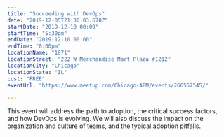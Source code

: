 ```yaml
---
title: "Succeeding with DevOps"
date: "2019-12-05T21:30:03.670Z"
startDate: "2019-12-10 00:00"
startTime: "5:30pm"
endDate: "2019-12-10 00:00"
endTime: "8:00pm"
locationName: "1871"
locationStreet: "222 W Merchandise Mart Plaza #1212"
locationCity: "Chicago"
locationState: "IL"
cost: "FREE"
eventUrl: "https://www.meetup.com/Chicago-APM/events/266567545/"

---
```


This event will address the path to adoption, the critical success factors, and how DevOps is evolving. We will also discuss the impact on the organization and culture of teams, and the typical adoption pitfalls.

